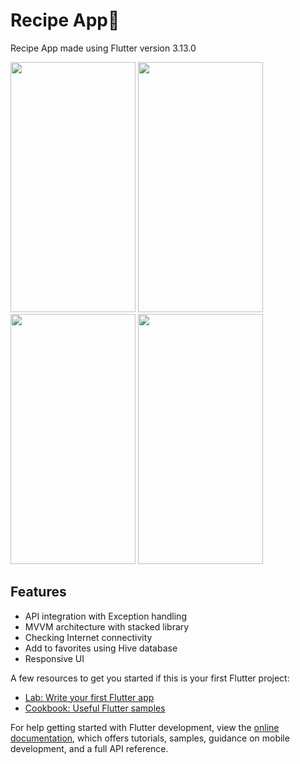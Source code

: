 # Recipe App🍜

Recipe App made using Flutter version 3.13.0

<p align="left">
  <img src="https://github.com/user-attachments/assets/c54bc48d-4cfb-4015-b7e7-dc183467a22d" height="400" width="200" />
  <img src="https://github.com/user-attachments/assets/9110bc12-890d-4d36-9e6a-3266da14a58f" height="400" width="200" />
  <img src="https://github.com/user-attachments/assets/2e5f246a-be67-4726-ae8d-57833e001d7e" height="400" width="200" />
  <img src="https://github.com/user-attachments/assets/b6d86c56-9b66-46e4-9d9f-7bfc9c1f07f4" height="400" width="200" />
</p>


## Features
- API integration with Exception handling
- MVVM architecture with stacked library
- Checking Internet connectivity
- Add to favorites using Hive database
- Responsive UI

A few resources to get you started if this is your first Flutter project:

- [Lab: Write your first Flutter app](https://docs.flutter.dev/get-started/codelab)
- [Cookbook: Useful Flutter samples](https://docs.flutter.dev/cookbook)

For help getting started with Flutter development, view the
[online documentation](https://docs.flutter.dev/), which offers tutorials,
samples, guidance on mobile development, and a full API reference.
